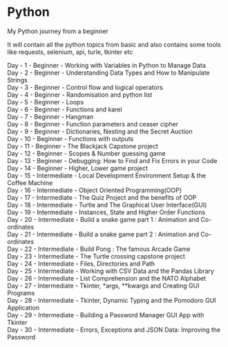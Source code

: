 # Python
My Python journey from a beginner 

It will contain all the python topics from basic and also contains some tools like requests, selenium, api, turle, tkinter etc

Day - 1 - Beginner - Working with Variables in Python to Manage Data <br>
Day - 2 - Beginner - Understanding Data Types and How to Manipulate Strings <br>
Day - 3 - Beginner - Control flow and logical operators <br>
Day - 4 - Beginner - Randomisation and python list <br>
Day - 5 - Beginner - Loops <br>
Day - 6 - Beginner - Functions and karel <br>
Day - 7 - Beginner - Hangman <br>
Day - 8 - Beginner - Function parameters and ceaser cipher <br>
Day - 9 - Beginner - Dictionaries, Nesting and the Secret Auction <br>
Day - 10 - Beginner - Functions with outputs <br>
Day - 11 - Beginner - The Blackjack Capstone project <br>
Day - 12 - Beginner - Scopes & Number guessing game <br>
Day - 13 - Beginner - Debugging: How to Find and Fix Errors in your Code <br>
Day - 14 - Beginner - Higher, Lower game project <br>
Day - 15 - Intermediate - Local Development Environment Setup & the Coffee Machine <br>
Day - 16 - Intermediate - Object Oriented Programming(OOP) <br>
Day - 17 - Intermediate - The Quiz Project and the benefits of OOP <br>
Day - 18 - Intermediate - Turtle and The Graphical User Interface(GUI) <br>
Day - 19 - Intermediate - Instances, State and Higher Order Functions <br>
Day - 20 - Intermediate - Build a snake game part 1 : Animation and Co-ordinates <br>
Day - 21 - Intermediate - Build a snake game part 2 : Animation and Co-ordinates <br>
Day - 22 - Intermediate - Build Pong : The famous Arcade Game <br>
Day - 23 - Intermediate - The Turtle crossing capstone project <br>
Day - 24 - Intermediate - Files, Directories and Path <br>
Day - 25 - Intermediate - Working with CSV Data and the Pandas Library <br>
Day - 26 - Intermediate - List Comprehension and the NATO Alphabet <br>
Day - 27 - Intermediate - Tkinter, *args, **kwargs and Creating GUI Programs <br>
Day - 28 - Intermediate - Tkinter, Dynamic Typing and the Pomodoro GUI Application <br>
Day - 29 - Intermediate - Building a Password Manager GUI App with Tkinter <br>
Day - 30 - Intermediate - Errors, Exceptions and JSON Data: Improving the Password <br>
